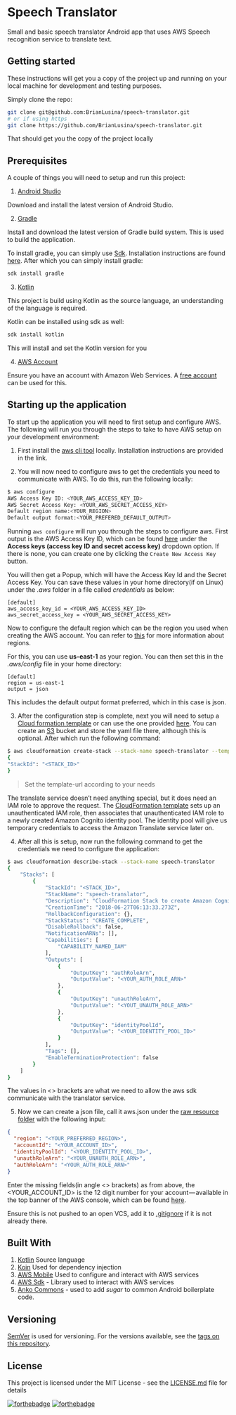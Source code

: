 # Speech Translator

Small and basic speech translator Android app that uses AWS Speech recognition service to translate text.

## Getting started

These instructions will get you a copy of the project up and running on your local machine for development and testing purposes. 

Simply clone the repo:

```bash
git clone git@github.com:BrianLusina/speech-translator.git
# or if using https
git clone https://github.com/BrianLusina/speech-translator.git 
```

That should get you the copy of the project locally

## Prerequisites
A couple of things you will need to setup and run this project:

1. [Android Studio](https://developer.android.com/studio/)

Download and install the latest version of Android Studio.

2. [Gradle](https://gradle.org/)

Install and download the latest version of Gradle build system. This is used to build the application.

To install gradle, you can simply use [Sdk](https://sdkman.io/). Installation instructions are found [here](https://sdkman.io/install). After which you can simply install gradle:

```bash
sdk install gradle
```

3. [Kotlin](https://kotlinlang.org/)

This project is build using Kotlin as the source language, an understanding of the language is required.

Kotlin can be installed using sdk as well:

```bash
sdk install kotlin
```

This will install and set the Kotlin version for you

4. [AWS Account](https://aws.amazon.com/)

Ensure you have an account with Amazon Web Services. A [free account](https://aws.amazon.com/free/) can be used for this.

## Starting up the application

To start up the application you will need to first setup and configure AWS. The following will run you through the steps to take to have AWS setup on your development environment:

1. First install the [aws cli tool](https://docs.aws.amazon.com/cli/latest/userguide/installing.html) locally. Installation instructions are provided in the link.

2. You will now need to configure aws to get the credentials you need to communicate with AWS. To do this, run the following locally:

```bash
$ aws configure
AWS Access Key ID: <YOUR_AWS_ACCESS_KEY_ID>
AWS Secret Access Key: <YOUR_AWS_SECRET_ACCESS_KEY>
Default region name:<YOUR_REGION>
Default output format:<YOUR_PREFERED_DEFAULT_OUTPUT>
```  

Running `aws configure` will run you through the steps to configure aws. 
First output is the AWS Access Key ID, which can be found [here](https://console.aws.amazon.com/iam/home?region=us-east-1#/security_credential) under the __Access keys (access key ID and secret access key)__ dropdown option. If there is none, you can create one by clicking the `Create New Access Key` button.

You will then get a Popup, which will have the Access Key Id and the Secret Access Key. You can save these values in your home directory(if on Linux) under the _.aws_ folder in a file called _credentials_ as below:

```text
[default]
aws_access_key_id = <YOUR_AWS_ACCESS_KEY_ID>
aws_secret_access_key = <YOUR_AWS_SECRET_ACCESS_KEY>
```

Now to configure the default region which can be the region you used when creating the AWS account. You can refer to [this](https://docs.aws.amazon.com/AmazonRDS/latest/UserGuide/Concepts.RegionsAndAvailabilityZones.html) for more information about regions.

For this, you can use __us-east-1__ as your region. You can then set this in the _.aws/config_ file in your home directory:

```text
[default]
region = us-east-1
output = json
```

This includes the default output format preferred, which in this case is json.

3. After the configuration step is complete, next you will need to setup a [Cloud formation template](https://aws.amazon.com/cloudformation/aws-cloudformation-templates/) or can use the one provided [here](./speech-translator.yaml). You can create an [S3](https://s3.console.aws.amazon.com/s3) bucket and store the yaml file there, although this is optional. After which run the following command:

```bash
$ aws cloudformation create-stack --stack-name speech-translator --template-url https://s3-us-west-2.amazonaws.com/<S3_BUCKET_NAME>/<YOUR_CLOUD_FORMATION_TEMPLATE> --capabilities CAPABILITY_NAMED_IAM
{
"StackId": "<STACK_ID>"
}
```
> Set the template-url according to your needs

The translate service doesn’t need anything special, but it does need an IAM role to approve the request. The [CloudFormation template](./speech-translator.yaml) sets up an unauthenticated IAM role, then associates that unauthenticated IAM role to a newly created Amazon Cognito identity pool. The identity pool will give us temporary credentials to access the Amazon Translate service later on.

4. After all this is setup, now run the following command to get the credentials we need to configure the application:

```bash
$ aws cloudformation describe-stack --stack-name speech-translator
{
    "Stacks": [
        {
            "StackId": "<STACK_ID>",
            "StackName": "speech-translator",
            "Description": "CloudFormation Stack to create Amazon Cognito Federated Identity Pool, IAM Roles, and Policies for Mobile Speech Translator app",
            "CreationTime": "2018-06-27T06:13:33.273Z",
            "RollbackConfiguration": {},
            "StackStatus": "CREATE_COMPLETE",
            "DisableRollback": false,
            "NotificationARNs": [],
            "Capabilities": [
                "CAPABILITY_NAMED_IAM"
            ],
            "Outputs": [
                {
                    "OutputKey": "authRoleArn",
                    "OutputValue": "<YOUR_AUTH_ROLE_ARN>"
                },
                {
                    "OutputKey": "unauthRoleArn",
                    "OutputValue": "<YOUT_UNAUTH_ROLE_ARN>"
                },
                {
                    "OutputKey": "identityPoolId",
                    "OutputValue": "<YOUR_IDENTITY_POOL_ID>"
                }
            ],
            "Tags": [],
            "EnableTerminationProtection": false
        }
    ]
}
``` 

The values in <> brackets are what we need to allow the aws sdk communicate with the translator service.

5. Now we can create a json file, call it aws.json under the [raw resource folder](./app/src/main/res/raw/) with the following input:

```json
{
  "region": "<YOUR_PREFERRED_REGION>",
  "accountId": "<YOUR_ACCOUNT_ID>",
  "identityPoolId": "<YOUR_IDENTITY_POOL_ID>",
  "unauthRoleArn": "<YOUR_UNAUTH_ROLE_ARN>",
  "authRoleArn": "<YOUR_AUTH_ROLE_ARN>"
}
```

Enter the missing fields(in angle <> brackets) as from above, the <YOUR_ACCOUNT_ID> is the 12 digit number for your account — available in the top banner of the AWS console, which can be found [here](https://docs.aws.amazon.com/IAM/latest/UserGuide/console_account-alias.html).

Ensure this is not pushed to an open VCS, add it to [.gitignore](./.gitignore) if it is not already there.

## Built With

1. [Kotlin](https://kotlinlang.org/) Source language
2. [Koin](https://insert-koin.io) Used for dependency injection
3. [AWS Mobile](https://docs.aws.amazon.com/aws-mobile/latest/developerguide/getting-started.html) Used to configure and interact with AWS services
4. [AWS Sdk](https://github.com/aws/aws-sdk-android) - Library used to interact with AWS services
4. [Anko Commons](https://github.com/Kotlin/anko) - used to add _sugar_ to common Android boilerplate code.

## Versioning

[SemVer](https://semver.org/) is used for versioning. For the versions available, see the [tags on this repository](https://github.com/BrianLusina/speech-translator/tags).

## License

This project is licensed under the MIT License - see the [LICENSE.md](./LICENSE.md) file for details

[![forthebadge](https://forthebadge.com/images/badges/built-for-android.svg)](https://forthebadge.com)
[![forthebadge](https://forthebadge.com/images/badges/built-with-love.svg)](https://forthebadge.com)
